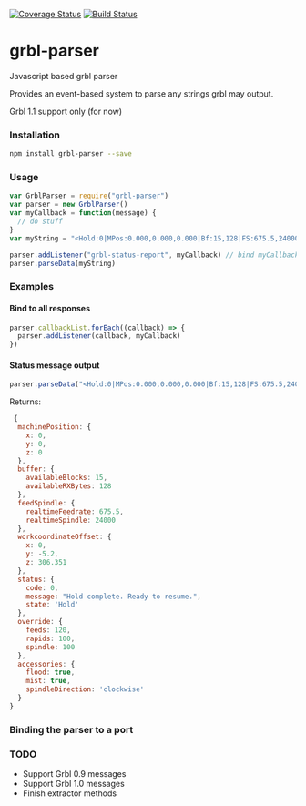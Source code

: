 [![Coverage Status](https://coveralls.io/repos/github/Crazyglue/grbl-parser/badge.svg?branch=master)](https://coveralls.io/github/Crazyglue/grbl-parser?branch=master) [![Build Status](https://travis-ci.org/Crazyglue/grbl-parser.svg?branch=master)](https://travis-ci.org/Crazyglue/grbl-parser)

# grbl-parser
Javascript based grbl parser

Provides an event-based system to parse any strings grbl may output.

Grbl 1.1 support only (for now)

### Installation

```bash
npm install grbl-parser --save
```

### Usage

```javascript
var GrblParser = require("grbl-parser")
var parser = new GrblParser()
var myCallback = function(message) {
  // do stuff
}
var myString = "<Hold:0|MPos:0.000,0.000,0.000|Bf:15,128|FS:675.5,24000|Ov:120,100,100|WCO:0.000,-5.200,306.351|A:SFM>"

parser.addListener("grbl-status-report", myCallback) // bind myCallback to grbl status reports
parser.parseData(myString)
```

### Examples

#### Bind to all responses

```javascript
parser.callbackList.forEach((callback) => {
  parser.addListener(callback, myCallback)
})
```

#### Status message output

```javascript
parser.parseData("<Hold:0|MPos:0.000,0.000,0.000|Bf:15,128|FS:675.5,24000|Ov:120,100,100|WCO:0.000,-5.200,306.351|A:SFM>")
```

Returns:

```javascript
 {
  machinePosition: {
    x: 0,
    y: 0,
    z: 0
  },
  buffer: {
    availableBlocks: 15,
    availableRXBytes: 128
  },
  feedSpindle: {
    realtimeFeedrate: 675.5,
    realtimeSpindle: 24000
  },
  workcoordinateOffset: {
    x: 0,
    y: -5.2,
    z: 306.351
  },
  status: {
    code: 0,
    message: "Hold complete. Ready to resume.",
    state: 'Hold'
  },
  override: {
    feeds: 120,
    rapids: 100,
    spindle: 100
  },
  accessories: {
    flood: true,
    mist: true,
    spindleDirection: 'clockwise'
  }
}
```

### Binding the parser to a port

### TODO

- Support Grbl 0.9 messages
- Support Grbl 1.0 messages
- Finish extractor methods

